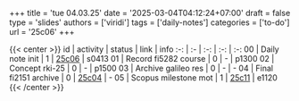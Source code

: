 +++
title = 'tue 04.03.25'
date = '2025-03-04T04:12:24+07:00'
draft = false
type = 'slides'
authors = ['viridi']
tags = ['daily-notes']
categories = ['to-do']
url = '25c06'
+++

{{< center >}}
id | activity | status | link | info
:-: | :- | :-: | :-: | :-:
00 | Daily note init      | 1 | [25c06](/notes/25c06) | s0413
01 | Record fi5282 course | 0 | - | p1300
02 | Concept rki-25       | 0 | - | p1500
03 | Archive galileo res  | 0 | - | -
04 | Final fi2151 archive | 0 | [25c04](/notes/25c04) | -
05 | Scopus milestone mot | 1 | [25c11](/notes/25c11) | e1120
{{< /center >}}
